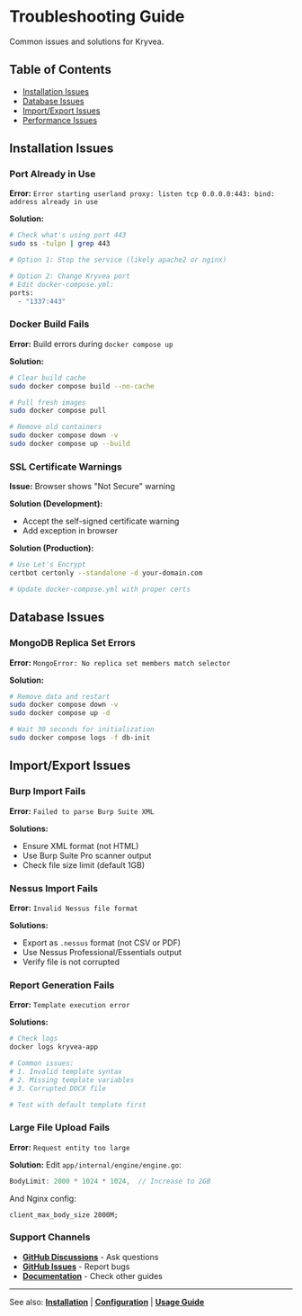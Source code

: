 # Troubleshooting Guide

Common issues and solutions for Kryvea.

## Table of Contents

- [Installation Issues](#installation-issues)
- [Database Issues](#database-issues)
- [Import/Export Issues](#import-export-issues)
- [Performance Issues](#performance-issues)

## Installation Issues

### Port Already in Use

**Error:** `Error starting userland proxy: listen tcp 0.0.0.0:443: bind: address already in use`

**Solution:**

```bash
# Check what's using port 443
sudo ss -tulpn | grep 443

# Option 1: Stop the service (likely apache2 or nginx)

# Option 2: Change Kryvea port
# Edit docker-compose.yml:
ports:
  - "1337:443"
```

### Docker Build Fails

**Error:** Build errors during `docker compose up`

**Solution:**

```bash
# Clear build cache
sudo docker compose build --no-cache

# Pull fresh images
sudo docker compose pull

# Remove old containers
sudo docker compose down -v
sudo docker compose up --build
```

### SSL Certificate Warnings

**Issue:** Browser shows "Not Secure" warning

**Solution (Development):**

- Accept the self-signed certificate warning
- Add exception in browser

**Solution (Production):**

```bash
# Use Let's Encrypt
certbot certonly --standalone -d your-domain.com

# Update docker-compose.yml with proper certs
```

## Database Issues

### MongoDB Replica Set Errors

**Error:** `MongoError: No replica set members match selector`

**Solution:**

```bash
# Remove data and restart
sudo docker compose down -v
sudo docker compose up -d

# Wait 30 seconds for initialization
sudo docker compose logs -f db-init
```

## Import/Export Issues

### Burp Import Fails

**Error:** `Failed to parse Burp Suite XML`

**Solutions:**

- Ensure XML format (not HTML)
- Use Burp Suite Pro scanner output
- Check file size limit (default 1GB)

### Nessus Import Fails

**Error:** `Invalid Nessus file format`

**Solutions:**

- Export as `.nessus` format (not CSV or PDF)
- Use Nessus Professional/Essentials output
- Verify file is not corrupted

### Report Generation Fails

**Error:** `Template execution error`

**Solutions:**

```bash
# Check logs
docker logs kryvea-app

# Common issues:
# 1. Invalid template syntax
# 2. Missing template variables
# 3. Corrupted DOCX file

# Test with default template first
```

### Large File Upload Fails

**Error:** `Request entity too large`

**Solution:**
Edit `app/internal/engine/engine.go`:

```go
BodyLimit: 2000 * 1024 * 1024,  // Increase to 2GB
```

And Nginx config:

```nginx
client_max_body_size 2000M;
```

### Support Channels

- **[GitHub Discussions](https://github.com/Alexius22/kryvea/discussions)** - Ask questions
- **[GitHub Issues](https://github.com/Alexius22/kryvea/issues)** - Report bugs
- **[Documentation](/index)** - Check other guides

---

See also: **[Installation](/installation)** | **[Configuration](/configuration)** | **[Usage Guide](/usage)**
